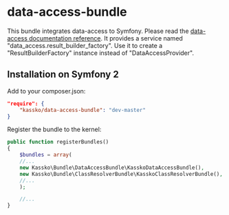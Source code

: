 data-access-bundle
==================

This bundle integrates data-access to Symfony.
Please read the [data-access documentation reference](https://github.com/kassko/data-access/blob/master/README.md).
It provides a service named "data_access.result_builder_factory". Use it to create a "ResultBuilderFactory" instance instead of "DataAccessProvider".

Installation on Symfony 2
----------------

Add to your composer.json:
```json
"require": {
    "kassko/data-access-bundle": "dev-master"
}
```

Register the bundle to the kernel:
```php
public function registerBundles()
{
    $bundles = array(
    //...
    new Kassko\Bundle\DataAccessBundle\KasskoDataAccessBundle(),
    new Kassko\Bundle\ClassResolverBundle\KasskoClassResolverBundle(),
    //...
    );

    //...
}
```

